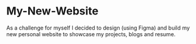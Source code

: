 # My-New-Website
As a challenge for myself I decided to design (using Figma) and build my new personal website  to showcase my projects, blogs and resume.

